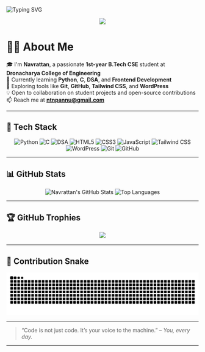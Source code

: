 <!-- Profile Banner -->
<img src="https://readme-typing-svg.herokuapp.com?font=Fira+Code&weight=600&size=24&pause=1000&color=F66EFC&width=435&lines=Hey!+I'm+Navrattan+👋;1st+Year+CSE+Student+at+DCE;Love+Learning+and+Building+Cool+Stuff!" alt="Typing SVG" />

<!-- Waving Hand -->
<p align="center">
  <img src="https://media.giphy.com/media/hvRJCLFzcasrR4ia7z/giphy.gif" width="40px" />
</p>

# 👨‍💻 About Me

🎓 I'm **Navrattan**, a passionate **1st-year B.Tech CSE** student at **Dronacharya College of Engineering**  
🔭 Currently learning **Python**, **C**, **DSA**, and **Frontend Development**  
🌱 Exploring tools like **Git**, **GitHub**, **Tailwind CSS**, and **WordPress**  
💡 Open to collaboration on student projects and open-source contributions  
📫 Reach me at **ntnpannu@gmail.com**

---

## 🧠 Tech Stack

<div align="center">
  
![Python](https://img.shields.io/badge/Python-3670A0?style=for-the-badge&logo=python&logoColor=white)
![C](https://img.shields.io/badge/C-00599C?style=for-the-badge&logo=c&logoColor=white)
![DSA](https://img.shields.io/badge/DSA-ffa500?style=for-the-badge)
![HTML5](https://img.shields.io/badge/HTML5-e34c26?style=for-the-badge&logo=html5&logoColor=white)
![CSS3](https://img.shields.io/badge/CSS3-264de4?style=for-the-badge&logo=css3&logoColor=white)
![JavaScript](https://img.shields.io/badge/JavaScript-f7df1e?style=for-the-badge&logo=javascript&logoColor=black)
![Tailwind CSS](https://img.shields.io/badge/TailwindCSS-0ea5e9?style=for-the-badge&logo=tailwind-css&logoColor=white)
![WordPress](https://img.shields.io/badge/WordPress-21759B?style=for-the-badge&logo=wordpress&logoColor=white)
![Git](https://img.shields.io/badge/Git-F14E32?style=for-the-badge&logo=git&logoColor=white)
![GitHub](https://img.shields.io/badge/GitHub-171515?style=for-the-badge&logo=github)

</div>

---

## 📊 GitHub Stats

<div align="center">
  
![Navrattan's GitHub Stats](https://github-readme-stats.vercel.app/api?username=Nitin-pannu&show_icons=true&theme=tokyonight&border_radius=10&hide_border=false)
![Top Languages](https://github-readme-stats.vercel.app/api/top-langs/?username=Nitin-pannu&layout=compact&theme=tokyonight&border_radius=10)

</div>

---

## 🏆 GitHub Trophies

<p align="center">
  <img src="https://github-profile-trophy.vercel.app/?username=Nitin-pannu&theme=tokyonight&column=6&margin-w=10&margin-h=10" />
</p>

---

## 🐍 Contribution Snake

<p align="center">
  <img src="https://raw.githubusercontent.com/Nitin-pannu/Nitin-pannu/output/github-contribution-grid-snake.svg" alt="snake gif" />
</p>

---

> “Code is not just code. It’s your voice to the machine.” – *You, every day.*

---

